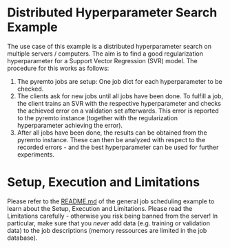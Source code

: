 # Distributed Hyperparameter Search Example

The use case of this example is a distributed hyperparameter search on multiple servers / computers. The aim is to find a good regularization hyperparameter for a Support Vector Regression (SVR) model. The procedure for this works as follows:
1) The pyremto jobs are setup: One job dict for each hyperparameter to be checked.
2) The clients ask for new jobs until all jobs have been done. To fulfill a job, the client trains an SVR with the respective hyperparameter and checks the achieved error on a validation set afterwards. This error is reported to the pyremto instance (together with the regularization hyperparameter achieving the error). 
3) After all jobs have been done, the results can be obtained from the pyremto instance. These can then be analyzed with respect to the recorded errors - and the best hyperparameter can be used for further experiments. 

# Setup, Execution and Limitations

Please refer to the [README.md](https://github.com/MatthiasKi/pyremto/tree/master/examples/JobScheduling/GeneralJobScheduling) of the general job scheduling example to learn about the Setup, Execution and Limitations. Please read the Limitations carefully - otherwise you risk being banned from the server! In particular, make sure that you *never* add data (e.g. training or validation data) to the job descriptions (memory ressources are limited in the job database).